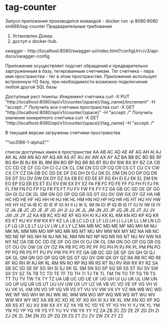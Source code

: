 # tag-counter



Запуск приложения производится командой -
docker run -p 8080:8080 sin666/tag-counter
Предварительные требования 
1) Установлен Докер.
2) доступ к docker-hub.


swagger -
http://localhost:8080/swagger-ui/index.html?configUrl=/v3/api-docs/swagger-config


Приложение осуществляет подсчет обращений к предварительно заргруженным в базу, тегированным счетчикам.
Тег счетчика - пара имя пространства - тег в этом пространстве.
Приложение использует встроенную H2 базу, при необходимости возможно подключение любой другой SQL базы


Доступные рест поинты:
Инкремент счетчика
curl -X PUT "http://localhost:8080/api/v1/counter/{space}/{tag_name}/increment" -H  "accept: */*"
Получить все счетчики пространства
curl -X GET "http://localhost:8080/api/v1/counter/{space}" -H  "accept: */*"
Получить значение конкретного счетчика
curl -X GET "http://localhost:8080/api/v1/counter/{space}/{tag_name}  -H  "accept: */*"

В текущей версии загружены счетчики пространства 

""iso3166-1-alpha2""

список доступных имен в пространстве
AA	AB	AC	AD	AE	AF	AG	AH	AI	AJ	AK	AL	AM	AN	AO	AP	AQ	AR	AS	AT	AU	AV	AW	AX	AY	AZ
BA	BB	BC	BD	BE	BF	BG	BH	BI	BJ	BK	BL	BM	BN	BO	BP	BQ	BR	BS	BT	BU	BV	BW	BX	BY	BZ
CA	CB	CC	CD	CE	CF	CG	CH	CI	CJ	CK	CL	CM	CN	CO	CP	CQ	CR	CS	CT	CU	CV	CW	CX	CY	CZ
DA	DB	DC	DD	DE	DF	DG	DH	DI	DJ	DK	DL	DM	DN	DO	DP	DQ	DR	DS	DT	DU	DV	DW	DX	DY	DZ
EA	EB	EC	ED	EE	EF	EG	EH	EI	EJ	EK	EL	EM	EN	EO	EP	EQ	ER	ES	ET	EU	EV	EW	EX	EY	EZ
FA	FB	FC	FD	FE	FF	FG	FH	FI	FJ	FK	FL	FM	FN	FO	FP	FQ	FR	FS	FT	FU	FV	FW	FX	FY	FZ
GA	GB	GC	GD	GE	GF	GG	GH	GI	GJ	GK	GL	GM	GN	GO	GP	GQ	GR	GS	GT	GU	GV	GW	GX	GY	GZ
HA	HB	HC	HD	HE	HF	HG	HH	HI	HJ	HK	HL	HM	HN	HO	HP	HQ	HR	HS	HT	HU	HV	HW	HX	HY	HZ
IA	IB	IC	ID	IE	IF	IG	IH	II	IJ	IK	IL	IM	IN	IO	IP	IQ	IR	IS	IT	IU	IV	IW	IX	IY	IZ
JA	JB	JC	JD	JE	JF	JG	JH	JI	JJ	JK	JL	JM	JN	JO	JP	JQ	JR	JS	JT	JU	JV	JW	JX	JY	JZ
KA	KB	KC	KD	KE	KF	KG	KH	KI	KJ	KK	KL	KM	KN	KO	KP	KQ	KR	KS	KT	KU	KV	KW	KX	KY	KZ
LA	LB	LC	LD	LE	LF	LG	LH	LI	LJ	LK	LL	LM	LN	LO	LP	LQ	LR	LS	LT	LU	LV	LW	LX	LY	LZ
MA	MB	MC	MD	ME	MF	MG	MH	MI	MJ	MK	ML	MM	MN	MO	MP	MQ	MR	MS	MT	MU	MV	MW	MX	MY	MZ
NA	NB	NC	ND	NE	NF	NG	NH	NI	NJ	NK	NL	NM	NN	NO	NP	NQ	NR	NS	NT	NU	NV	NW	NX	NY	NZ
OA	OB	OC	OD	OE	OF	OG	OH	OI	OJ	OK	OL	OM	ON	OO	OP	OQ	OR	OS	OT	OU	OV	OW	OX	OY	OZ
PA	PB	PC	PD	PE	PF	PG	PH	PI	PJ	PK	PL	PM	PN	PO	PP	PQ	PR	PS	PT	PU	PV	PW	PX	PY	PZ
QA	QB	QC	QD	QE	QF	QG	QH	QI	QJ	QK	QL	QM	QN	QO	QP	QQ	QR	QS	QT	QU	QV	QW	QX	QY	QZ
RA	RB	RC	RD	RE	RF	RG	RH	RI	RJ	RK	RL	RM	RN	RO	RP	RQ	RR	RS	RT	RU	RV	RW	RX	RY	RZ
SA	SB	SC	SD	SE	SF	SG	SH	SI	SJ	SK	SL	SM	SN	SO	SP	SQ	SR	SS	ST	SU	SV	SW	SX	SY	SZ
TA	TB	TC	TD	TE	TF	TG	TH	TI	TJ	TK	TL	TM	TN	TO	TP	TQ	TR	TS	TT	TU	TV	TW	TX	TY	TZ
UA	UB	UC	UD	UE	UF	UG	UH	UI	UJ	UK	UL	UM	UN	UO	UP	UQ	UR	US	UT	UU	UV	UW	UX	UY	UZ
VA	VB	VC	VD	VE	VF	VG	VH	VI	VJ	VK	VL	VM	VN	VO	VP	VQ	VR	VS	VT	VU	VV	VW	VX	VY	VZ
WA	WB	WC	WD	WE	WF	WG	WH	WI	WJ	WK	WL	WM	WN	WO	WP	WQ	WR	WS	WT	WU	WV	WW	WX	WY	WZ
XA	XB	XC	XD	XE	XF	XG	XH	XI	XJ	XK	XL	XM	XN	XO	XP	XQ	XR	XS	XT	XU	XV	XW	XX	XY	XZ
YA	YB	YC	YD	YE	YF	YG	YH	YI	YJ	YK	YL	YM	YN	YO	YP	YQ	YR	YS	YT	YU	YV	YW	YX	YY	YZ
ZA	ZB	ZC	ZD	ZE	ZF	ZG	ZH	ZI	ZJ	ZK	ZL	ZM	ZN	ZO	ZP	ZQ	ZR	ZS	ZT	ZU	ZV	ZW	ZX	ZY	ZZ